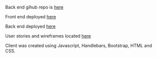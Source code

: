 Back end gihub repo is [here](https://github.com/JETT-wdi/survey-market-api)

Front end deployed [here](https://jett-wdi.github.io/survey-market-project-client/)

Back end deployed [here](https://survey-market-api.herokuapp.com/)

User stories and wireframes located [here](https://drive.google.com/open?id=1MMjMT83mYvqMgZ0Y_FSU5kts8wM6xBCPknswNJ3PTp8)

Client was created using Javascript, Handlebars, Bootstrap, HTML and CSS. 

